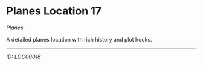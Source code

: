 # Planes Location 17

*Planes*

A detailed planes location with rich history and plot hooks.

---
*ID: LOC00016*